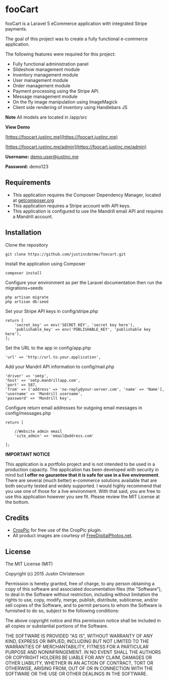 # fooCart
 fooCart is a Laravel 5 eCommerce application with integrated Stripe payments. 
 
 The goal of this project was to create a fully functional e-commerce application.
 
 The following features were required for this project:
 
  - Fully functional administration panel
  - Slideshow management module
  - Inventory management module
  - User management module
  - Order management module
  - Payment processing using the Stripe API.
  - Message management module
  - On the fly image manipulation using ImageMagick
  - Client side rendering of inventory using Handlebars JS
  
  **Note** 
  All models are located in /app/src
 
 **View Demo**
 
 [https://foocart.justinc.me](https://foocart.justinc.me)

 [https://foocart.justinc.me/admin](https://foocart.justinc.me/admin)
 
 **Username:** demo.user@justinc.me
 
 **Password:** demo123
 
 

## Requirements
 - This application requires the Composer Dependency Manager, located at [getcomposer.org](https://getcomposer.org/)
 - This application requires a Stripe account with API keys.
 - This application is configured to use the Mandrill email API and requires a Mandrill account. 

## Installation

 Clone the repository
 
    git clone https://github.com/justincdotme/foocart.git

 Install the application using Composer
 
    composer install
    
 Configure your environment as per the Laravel documentation then run the migrations+seeds
 
    php artisan migrate
    php artisan db:seed
    
 Set your Stripe API keys in config/stripe.php
 
    return [
        'secret_key' => env('SECRET_KEY', 'secret key here'),
        'publishable_key' => env('PUBLISHABLE_KEY', 'publishable key here'),
    ];
    
 Set the URL to the app in config/app.php
 
    'url' => 'http://url.to.your.application',
    
 Add your Mandril API information to config/mail.php
 
    'driver' => 'smtp',
    'host' => 'smtp.mandrillapp.com',
    'port' => 587,
    'from' => ['address' => 'no-reply@your-server.com', 'name' => 'Name'],
    'username' => 'Mandrill username',
    'password' => 'Mandrill key',
    
 Configure return email addresses for outgoing email messages in config/messages.php
 
    return [
    
        //Website admin email
        'site_admin' => 'email@address.com'
    
    ];
    
 
 **IMPORTANT NOTICE**
 
 This application is a portfolio project and is not intended to be used in a production capacity. 
 The application has been developed with security in mind but **I offer no gaurantee that it is safe for use in a live environment**. 
 There are several (much better) e-commerce solutions available that are both security tested and widely supported. I would highly recommend that you use one of those for a live environment. 
 With that said, you are free to use this application however you see fit. Please review the MIT License at the bottom.

## Credits

 - [CropPic](http://www.croppic.net) for free use of the CropPic plugin.
 - All product images are courtesy of [FreeDigitalPhotos.net](FreeDigitalPhotos.net).

## License

 The MIT License (MIT)
 
 Copyright (c) 2015 Justin Christenson
 
 Permission is hereby granted, free of charge, to any person obtaining a copy
 of this software and associated documentation files (the "Software"), to deal
 in the Software without restriction, including without limitation the rights
 to use, copy, modify, merge, publish, distribute, sublicense, and/or sell
 copies of the Software, and to permit persons to whom the Software is
 furnished to do so, subject to the following conditions:
 
 The above copyright notice and this permission notice shall be included in
 all copies or substantial portions of the Software.
 
 THE SOFTWARE IS PROVIDED "AS IS", WITHOUT WARRANTY OF ANY KIND, EXPRESS OR
 IMPLIED, INCLUDING BUT NOT LIMITED TO THE WARRANTIES OF MERCHANTABILITY,
 FITNESS FOR A PARTICULAR PURPOSE AND NONINFRINGEMENT. IN NO EVENT SHALL THE
 AUTHORS OR COPYRIGHT HOLDERS BE LIABLE FOR ANY CLAIM, DAMAGES OR OTHER
 LIABILITY, WHETHER IN AN ACTION OF CONTRACT, TORT OR OTHERWISE, ARISING FROM,
 OUT OF OR IN CONNECTION WITH THE SOFTWARE OR THE USE OR OTHER DEALINGS IN
 THE SOFTWARE.
